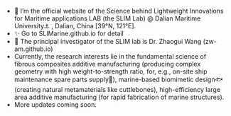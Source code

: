 - 👋 I’m the official website of the Science behind Lightweight Innovations for Maritime applications LAB (the SLIM Lab) @ Dalian Maritime University⚓️ , Dalian, China [39°N, 121°E].
- ✨ Go to SLIMarine.github.io for detail
- 👀 The principal investigator of the SLIM lab is Dr. Zhaogui Wang (zw-am.github.io)
- Currently, the research interests lie in the fundamental science of fibrous composites additive manufacturing (producing complex geometry with high weight-to-strength ratio, for, e.g., on-site ship maintenance spare parts supply🌊), marine-based biomimetic design🐟 (creating natural metamaterials like cuttlebones), high-efficiency large area additive manufacturing (for rapid fabrication of marine structures).
- More updates coming soon.

<!---
slimarine/slimarine is a ✨ special ✨ repository because its `README.md` (this file) appears on your GitHub profile.
You can click the Preview link to take a look at your changes.
--->
